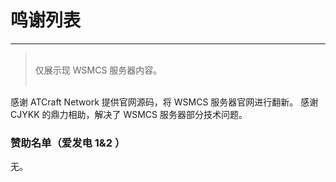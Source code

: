 # 鸣谢列表

-----

> <br/>
> 仅展示现 WSMCS 服务器内容。<br/>
> <br/>

感谢 ATCraft Network 提供官网源码，将 WSMCS 服务器官网进行翻新。
感谢 CJYKK 的鼎力相助，解决了 WSMCS 服务器部分技术问题。

### 赞助名单（爱发电 1&2 ）

无。